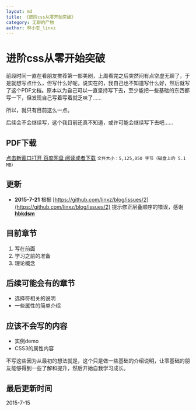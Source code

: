 ```yaml
---
layout: md
title: 《进阶css从零开始突破》
category: 无聊的产物
author: 林小志_linxz
---
```


# 进阶css从零开始突破
前段时间一直在看朋友推荐第一部美剧，上周看完之后突然间有点空虚无聊了，于是就想写点什么，但写什么好呢，说实在的，我自己也不知道写什么好，然后就写了这个PDF文档。原本以为自己可以一直坚持写下去，至少能把一些基础的东西都写一下，但发现自己写着写着就乏味了……

所以，就只有目前这么一点。

后续会不会继续写，这个我目前还真不知道，或许可能会继续写下去吧……

## PDF下载

<a href="http://pan.baidu.com/s/1nt1jBqL" target="_blank">点击新窗口打开 百度网盘 阅读或者下载</a> `文件大小：5,125,050 字节（磁盘上的 5.1 MB）`

## 更新 

* **2015-7-21** 根据 [https://github.com/linxz/blog/issues/2](https://github.com/linxz/blog/issues/2) 提示修正层叠顺序的错误，感谢 **[hbkdsm](https://github.com/hbkdsm)**

## 目前章节

1. 写在前面
2. 学习之前的准备
3. 理论概念

## 后续可能会有的章节

* 选择符相关的说明
* 一些属性的简单介绍

## 应该不会写的内容

* 实例demo
* CSS3的属性内容

不写这些因为从最初的想法就是，这个只是做一些基础的介绍说明，让零基础的朋友能够得到一些了解和提升，然后开始自我学习成长。

## 最后更新时间
2015-7-15